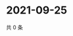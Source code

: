 # 2021-09-25

共 0 条

<!-- BEGIN WEIBO -->
<!-- 最后更新时间 Sat Sep 25 2021 00:16:13 GMT+0800 (China Standard Time) -->

<!-- END WEIBO -->
